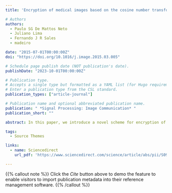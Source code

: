 ```yaml
---
title: 'Encryption of medical images based on the cosine number transform'

# Authors
authors:
  - Paulo SG De Mattos Neto
  - Juliano Lima
  - Fernando J R Sales
  - madeiro

date: "2015-07-01T00:00:00Z"
doi: "https://doi.org/10.1016/j.image.2015.03.005"

# Schedule page publish date (NOT publication's date).
publishDate: "2023-10-01T00:00:00Z"

# Publication type.
# Accepts a single type but formatted as a YAML list (for Hugo requirements).
# Enter a publication type from the CSL standard.
publication_types: ["article-journal"]

# Publication name and optional abbreviated publication name.
publication: " *Signal Processing: Image Communication* "
publication_short: ""

abstract: In this paper, we introduce a novel scheme for encryption of medical images. The technique is based on the cosine number transform, a mathematical tool whose application requires modular arithmetic only. This property avoids rounding-off errors and allows that the image recovered after the encryption/decryption process be identical to the corresponding original image. The proposed scheme is flexible and can be applied to images complying with the DICOM standard, which is frequently employed in medical applications. We show that the technique is capable of resisting the main cryptographic attacks. HighlightsAn encryption scheme for medical images is introduced.The approach is based on the cosine number transform.Security aspects of the proposed scheme are analyzed.The method provides advantages related to accuracy and arithmetic complexity.

tags:
  - Source Themes

links:
  - name: Sciencedirect
    url_pdf: 'https://www.sciencedirect.com/science/article/abs/pii/S0923596515000417'

---
```

{{% callout note %}}
Click the _Cite_ button above to demo the feature to enable visitors to import publication metadata into their reference management software.
{{% /callout %}}
